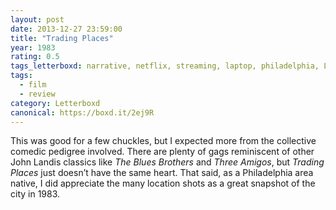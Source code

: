 ```yaml
---
layout: post 
date: 2013-12-27 23:59:00
title: "Trading Places"
year: 1983
rating: 0.5
tags_letterboxd: narrative, netflix, streaming, laptop, philadelphia, Leah
tags:
  - film
  - review
category: Letterboxd
canonical: https://boxd.it/2ej9R
---
```


This was good for a few chuckles, but I expected more from the collective comedic pedigree involved. There are plenty of gags reminiscent of other John Landis classics like <cite>The Blues Brothers</cite> and <cite>Three Amigos</cite>, but <cite>Trading Places</cite> just doesn’t have the same heart. That said, as a Philadelphia area native, I did appreciate the many location shots as a great snapshot of the city in 1983.